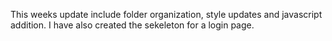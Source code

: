This weeks update include folder organization, style updates and javascript addition.
I have also created the sekeleton for a login page.